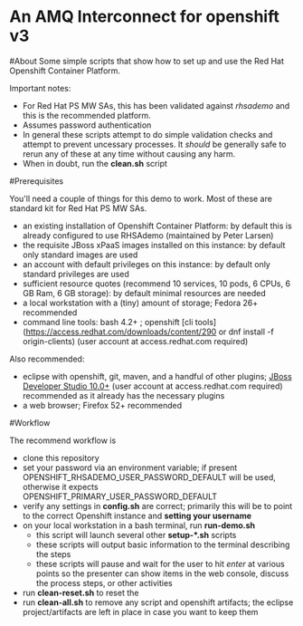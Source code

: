 # An AMQ Interconnect for openshift v3

#About
Some simple scripts that show how to set up and use the Red Hat Openshift Container Platform.

Important notes: 
- For Red Hat PS MW SAs, this has been validated against _rhsademo_ and this is the recommended platform.
- Assumes password authentication
- In general these scripts attempt to do simple validation checks and attempt to prevent uncessary processes. It _should_ be generally safe to rerun any of these at any time without causing any harm.
- When in doubt, run the **clean.sh** script

#Prerequisites

You'll need a couple of things for this demo to work. Most of these are standard kit for Red Hat PS MW SAs.
- an existing installation of Openshift Container Platform: by default this is already configured to use RHSAdemo (maintained by Peter Larsen)
- the requisite JBoss xPaaS images installed on this instance:  by default only standard images are used
- an account with default privileges on this instance:  by default only standard privileges are used
- sufficient resource quotes (recommend 10 services, 10 pods, 6 CPUs, 6 GB Ram, 6 GB storage):  by default minimal resources are needed
- a local workstation with a (tiny) amount of storage; Fedora 26+ recommended
- command line tools: bash 4.2+ ; openshift [cli tools](https://access.redhat.com/downloads/content/290 or dnf install -f origin-clients) (user account at access.redhat.com required)

Also recommended:
- eclipse with openshift, git, maven, and a handful of other plugins; [JBoss Developer Studio 10.0+](http://developers.redhat.com/products/devstudio/download/) (user account at access.redhat.com required) recommended as it already has the necessary plugins
- a web browser; Firefox 52+ recommended

#Workflow

The recommend workflow is
- clone this repository
- set your password via an environment variable; if present OPENSHIFT\_RHSADEMO\_USER\_PASSWORD\_DEFAULT will be used, otherwise it expects OPENSHIFT\_PRIMARY\_USER\_PASSWORD\_DEFAULT
- verify any settings in **config.sh** are correct; primarily this will be to point to the correct Openshift instance and **setting your username**
- on your local workstation in a bash terminal, run **run-demo.sh**
  * this script will launch several other **setup-*.sh** scripts
  * these scripts will output basic information to the terminal describing the steps
  * these scripts will pause and wait for the user to hit _enter_ at various points so the presenter can show items in the web console, discuss the process steps, or other activities 
- run **clean-reset.sh** to reset the 
- run **clean-all.sh** to remove any script and openshift artifacts; the eclipse project/artifacts are left in place in case you want to keep them
